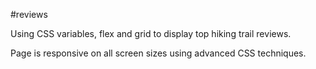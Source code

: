 #reviews

Using CSS variables, flex and grid to display top hiking trail reviews.

Page is responsive on all screen sizes using advanced CSS techniques.
